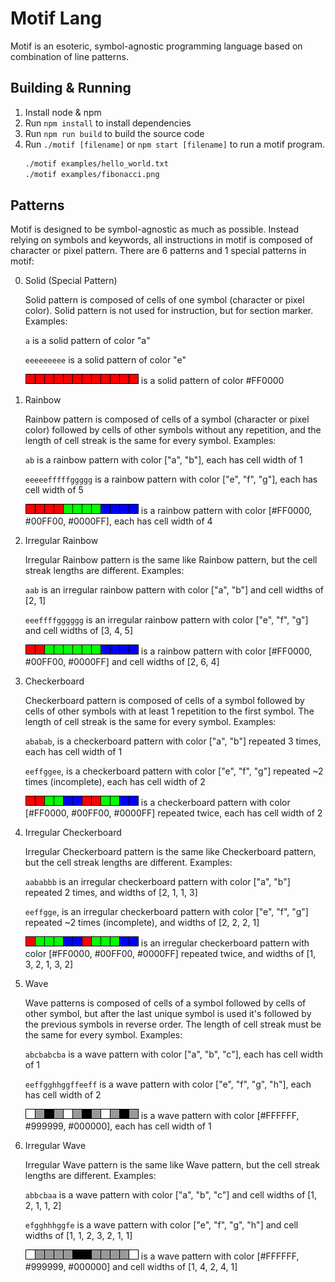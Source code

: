 Motif Lang
==========

Motif is an esoteric, symbol-agnostic programming language based on combination of line patterns.

Building & Running
------------------
1. Install node & npm
2. Run `npm install` to install dependencies
3. Run `npm run build` to build the source code
4. Run `./motif [filename]` or `npm start [filename]` to run a motif program.
   ```bash
   ./motif examples/hello_world.txt
   ./motif examples/fibonacci.png
   ```

Patterns
---------------
Motif is designed to be symbol-agnostic as much as possible. Instead relying on symbols and keywords,
all instructions in motif is composed of character or pixel pattern. There are 6 patterns and 1 special patterns in motif:

0. Solid (Special Pattern)

   Solid pattern is composed of cells of one symbol (character or pixel color). Solid pattern is not used for instruction, but for section marker. Examples:

   `a` is a solid pattern of color "a"

   `eeeeeeeee` is a solid pattern of color "e"

   ![image](./docs/solid.png) is a solid pattern of color #FF0000


1. Rainbow

   Rainbow pattern is composed of cells of a symbol (character or pixel color) followed by cells of other symbols without any repetition, and the length of cell streak is the same for every symbol.
   Examples:

   `ab` is a rainbow pattern with color ["a", "b"], each has cell width of 1

   `eeeeefffffggggg` is a rainbow pattern with color ["e", "f", "g"], each has cell width of 5

   ![image](./docs/rainbow.png) is a rainbow pattern with color [#FF0000, #00FF00, #0000FF], each has cell width of 4

2. Irregular Rainbow

   Irregular Rainbow pattern is the same like Rainbow pattern, but the cell streak lengths are different. Examples:

   `aab` is an irregular rainbow pattern with color ["a", "b"] and cell widths of [2, 1]

   `eeeffffgggggg` is an irregular rainbow pattern with color ["e", "f", "g"] and cell widths of [3, 4, 5]

   ![image](./docs/rainbow_irregular.png) is a rainbow pattern with color [#FF0000, #00FF00, #0000FF] and cell widths of [2, 6, 4]

3. Checkerboard

   Checkerboard pattern is composed of cells of a symbol followed by cells of other symbols with at least 1 repetition to the first symbol. The length of cell streak is the same for every symbol. Examples:

   `ababab`, is a checkerboard pattern with color ["a", "b"] repeated 3 times, each has cell width of 1

   `eeffggee`, is a checkerboard pattern with color ["e", "f", "g"] repeated ~2 times (incomplete), each has cell width of 2

   ![image](./docs/checker.png) is a checkerboard pattern with color [#FF0000, #00FF00, #0000FF] repeated twice, each has cell width of 2

4. Irregular Checkerboard

   Irregular Checkerboard pattern is the same like Checkerboard pattern, but the cell streak lengths are different. Examples:

   `aababbb` is an irregular checkerboard pattern with color ["a", "b"] repeated 2 times, and widths of [2, 1, 1, 3]

   `eeffgge`, is an irregular checkerboard pattern with color ["e", "f", "g"] repeated ~2 times (incomplete), and widths of [2, 2, 2, 1]

   ![image](./docs/checker_irregular.png) is an irregular checkerboard pattern with color [#FF0000, #00FF00, #0000FF] repeated twice, and widths of [1, 3, 2, 1, 3, 2]

5. Wave

   Wave patterns is composed of cells of a symbol followed by cells of other symbol, but after the last unique symbol is used it's followed by the previous symbols in reverse order. The length of cell streak must be the same for every symbol. Examples:

   `abcbabcba` is a wave pattern with color ["a", "b", "c"], each has cell width of 1

   `eeffgghhggffeeff` is a wave pattern with color ["e", "f", "g", "h"], each has cell width of 2

   ![image](./docs/wave.png) is a wave pattern with color [#FFFFFF, #999999, #000000], each has cell width of 1

6. Irregular Wave

   Irregular Wave pattern is the same like Wave pattern, but the cell streak lengths are different. Examples:

   `abbcbaa` is a wave pattern with color ["a", "b", "c"] and cell widths of [1, 2, 1, 1, 2]

   `efgghhhggfe` is a wave pattern with color ["e", "f", "g", "h"] and cell widths of [1, 1, 2, 3, 2, 1, 1]

   ![image](./docs/wave_irregular.png) is a wave pattern with color [#FFFFFF, #999999, #000000] and cell widths of [1, 4, 2, 4, 1]
